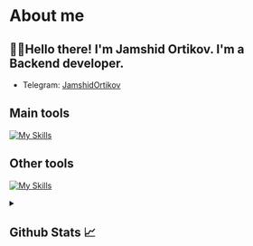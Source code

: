 # About me
<p><h2>👋🏻Hello there! I'm Jamshid Ortikov. I'm a Backend developer.</h2></p>

- Telegram:                           [JamshidOrtikov](https://t.me/JPNH81)
## Main tools
[![My Skills](https://skillicons.dev/icons?i=python)](https://skillicons.dev)

## Other tools
[![My Skills](https://skillicons.dev/icons?i=git,github,vscode,pycharm)](https://skillicons.dev)

<details>
  <summary><b><h2>Github Stats 📈 <h2></b></summary>
  <a href="https://github.com/JamshidOrtikov">
    <p align="left">
      <img src="https://github-profile-summary-cards.vercel.app/api/cards/profile-details?username=JamshidOrtikov&theme=github_dark">
      <img align="left" src="https://github-profile-summary-cards.vercel.app/api/cards/stats?username=JamshidOrtikov&theme=github_dark">
      <img align="left" src="https://github-profile-summary-cards.vercel.app/api/cards/productive-time?username=JamshidOrtikov&theme=github_dark&utcOffset=5"><br>
    </p>
  </a> 
</details>
